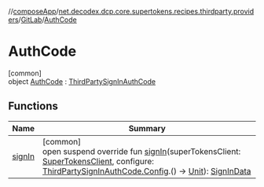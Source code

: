 //[composeApp](../../../../index.md)/[net.decodex.dcp.core.supertokens.recipes.thirdparty.providers](../../index.md)/[GitLab](../index.md)/[AuthCode](index.md)

# AuthCode

[common]\
object [AuthCode](index.md) : [ThirdPartySignInAuthCode](../../../net.decodex.dcp.core.supertokens.recipes.thirdparty/-third-party-sign-in-auth-code/index.md)

## Functions

| Name | Summary |
|---|---|
| [signIn](../../../net.decodex.dcp.core.supertokens.recipes.thirdparty/-third-party-sign-in-auth-code/sign-in.md) | [common]<br>open suspend override fun [signIn](../../../net.decodex.dcp.core.supertokens.recipes.thirdparty/-third-party-sign-in-auth-code/sign-in.md)(superTokensClient: [SuperTokensClient](../../../net.decodex.dcp.core.supertokens/-super-tokens-client/index.md), configure: [ThirdPartySignInAuthCode.Config](../../../net.decodex.dcp.core.supertokens.recipes.thirdparty/-third-party-sign-in-auth-code/-config/index.md).() -&gt; [Unit](https://kotlinlang.org/api/latest/jvm/stdlib/kotlin/-unit/index.html)): [SignInData](../../../net.decodex.dcp.core.supertokens.models/-sign-in-data/index.md) |
